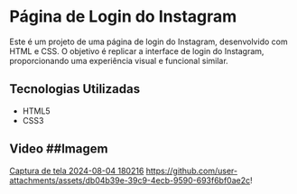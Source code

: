 
# Página de Login do Instagram

Este é um projeto de uma página de login do Instagram, desenvolvido com HTML e CSS. O objetivo é replicar a interface de login do Instagram, proporcionando uma experiência visual e funcional similar.

## Tecnologias Utilizadas

- HTML5
- CSS3

## Video ##Imagem


[Captura de tela 2024-08-04 180216](https://github.com/user-attachments/assets/4b432237-21b8-46ac-a912-60b293a7e70b)
https://github.com/user-attachments/assets/db04b39e-39c9-4ecb-9590-693f6bf0ae2c!



